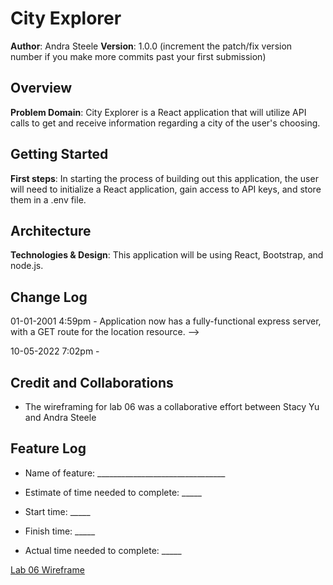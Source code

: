 # City Explorer

**Author**: Andra Steele
**Version**: 1.0.0 (increment the patch/fix version number if you make more commits past your first submission)

## Overview

**Problem Domain**: City Explorer is a React application that will utilize API calls to get and receive information regarding a city of the user's choosing.

## Getting Started

**First steps**: In starting the process of building out this application, the user will need to initialize a React application, gain access to API keys, and store them in a .env file.

## Architecture

**Technologies & Design**: This application will be using React, Bootstrap, and node.js.

## Change Log

01-01-2001 4:59pm - Application now has a fully-functional express server, with a GET route for the location resource. -->

10-05-2022 7:02pm - 

## Credit and Collaborations

- The wireframing for lab 06 was a collaborative effort between Stacy Yu and Andra Steele

## Feature Log

- Name of feature: ________________________________

- Estimate of time needed to complete: _____

- Start time: _____

- Finish time: _____

- Actual time needed to complete: _____

[Lab 06 Wireframe](./lab-06-wireframe.png)
